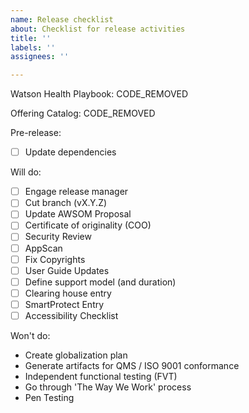 ```yaml
---
name: Release checklist
about: Checklist for release activities
title: ''
labels: ''
assignees: ''

---
```


Watson Health Playbook:
CODE_REMOVED

Offering Catalog:
CODE_REMOVED

Pre-release:
- [ ] Update dependencies

Will do:
- [ ] Engage release manager
- [ ] Cut branch (vX.Y.Z)
- [ ] Update AWSOM Proposal
- [ ] Certificate of originality (COO)
- [ ] Security Review
- [ ] AppScan
- [ ] Fix Copyrights
- [ ] User Guide Updates
- [ ] Define support model (and duration)
- [ ] Clearing house entry
- [ ] SmartProtect Entry
- [ ] Accessibility Checklist

Won't do:
- Create globalization plan
- Generate artifacts for QMS / ISO 9001 conformance
- Independent functional testing (FVT)
- Go through 'The Way We Work' process
- Pen Testing
